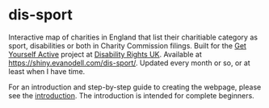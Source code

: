 # dis-sport

Interactive map of charities in England that list their charitiable category as sport, disabilities or both in Charity Commission filings. Built for the [Get Yourself Active](http://www.getyourselfactive.org/) project at [Disability Rights UK](http://disabilityrightsuk.org). Available at https://shiny.evanodell.com/dis-sport/. Updated every month or so, or at least when I have time.

For an introduction and step-by-step guide to creating the webpage, please see the [introduction](introduction.md). The introduction is intended for complete beginners.
